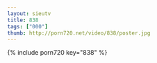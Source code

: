 ```yaml
--- 
layout: sieutv
title: 838
tags: ["000"]
thumb: http://porn720.net/video/838/poster.jpg
---
```

{% include porn720 key="838" %} 
